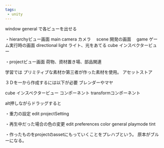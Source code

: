 ```yaml
---
tags:
 - unity
---
```


window general で各ビューを出せる

・hierarchyビュー画面
main camera カメラ
　scene 開発の画面
　game  ゲーム実行時の画面
directional light ライト、光をあてる
cube インスペクタービュー


・projectビュー画面
荷物、資材置き場、部品関連

学習では
プリミティブな素材か第三者が作った素材を使用。
アセットストア

３Ｄを一から作成するには以下が必要
ブレンダーやマヤ

cube インスペクタービュー
コンポーネント
transformコンポーネント

alt押しながらドラッグすると


・重力の設定
edit projectSetting

・再生中だった場合の色の変更
edit preferences color
general playmode tint

・作ったものをprojectのassetにもっていくことをプレハブという。
原本がブルーになる。

